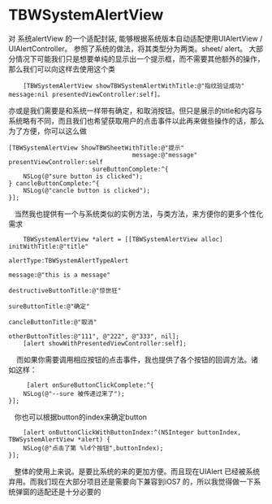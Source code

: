 # TBWSystemAlertView



对 系统alertView 的一个适配封装, 能够根据系统版本自动适配使用UIAlertView / UIAlertController。
参照了系统的做法，将其类型分为两类。sheet/ alert。 
大部分情况下可能我们只是想要单纯的显示出一个提示框，而不需要其他额外的操作，那么我们可以向这样去使用这个类


        [TBWSystemAlertView showTBWSystemAlertWithTitle:@"指纹验证成功" message:nil presentedViewController:self]。

亦或是我们需要是和系统一样带有确定，和取消按钮。但只是展示的title和内容与系统略有不同，而且我们也希望获取用户的点击事件以此再来做些操作的话，那么为了方便，你可以这么做

    [TBWSystemAlertView ShowTBWSheetWithTitle:@"提示"
                                      message:@"message" presentViewController:self
                           sureButtonComplete:^{
        NSLog(@"sure button is clicked");
    } cancleButtonComplete:^{
        NSLog(@"cancle button is clicked");
    }];
    
    当然我也提供有一个与系统类似的实例方法，与类方法，来方便你的更多个性化需求
    
        TBWSystemAlertView *alert = [[TBWSystemAlertView alloc] initWithTitle:@"title"
                                                                alertType:TBWSystemAlertTypeAlert
                                                                  message:@"this is a message"
                                                   destructiveButtonTitle:@"惊世狂"
                                                          sureButtonTitle:@"确定"
                                                        cancleButtonTitle:@"取消"
                                                        otherButtonTitles:@"111", @"222", @"333", nil];
        [alert showWithPresentedViewController:self];
                                                        
     而如果你需要调用相应按钮的点击事件，我也提供了各个按钮的回调方法。诸如这样：
     
         [alert onSureButtonClickComplete:^{
        NSLog(@"--sure 被传递过来了");
    }];
    
    你也可以根据button的index来确定button
    
        [alert onButtonClickWithButtonIndex:^(NSInteger buttonIndex, TBWSystemAlertView *alert) {
        NSLog(@"点击了第 %ld个按钮",buttonIndex);
    }];
    
    整体的使用上来说。是要比系统的来的更加方便。而且现在UIAlert 已经被系统弃用。而我们现在大部分项目还是需要向下兼容到iOS7 的，所以我觉得做一下系统弹窗的适配还是十分必要的
